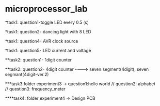 # microprocessor_lab
*task1: question1-toggle LED every 0.5 (s)

*task1: question2- dancing light with 8 LED

*task1: question4- AVR clock source

*task1: question5- LED current and voltage


**task2: question1- 1digit counter


**task2: question2- 4digit counter ----> seven segment(4digit), seven segmant(4digit-ver.2)


***task3:folder experiment3 -> question1:hello world //
                               question2: alphabet //
                               question3: frequency_meter
                               
                               
                               
****task4: folder experiment4 -> Design PCB
